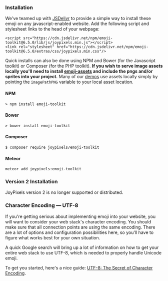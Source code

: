 ### Installation

We've teamed up with [JSDelivr](https://www.npmjs.com/settings/joypixels/packages) to provide a simple way to install these emoji on any javascript-enabled website. Add the following script and stylesheet links to the head of your webpage:

```
<script src="https://cdn.jsdelivr.net/npm/emoji-toolkit@6.5.0/lib/js/joypixels.min.js"></script>
<link rel="stylesheet" href="https://cdn.jsdelivr.net/npm/emoji-toolkit@6.5.0/extras/css/joypixels.min.css"/>
```

Quick installs can also be done using NPM and Bower (for the Javascript toolkit) or Composer (for the PHP toolkit). **If you wish to serve image assets locally you'll need to install [emoji-assets](https://www.github.com/joypixels/emoji-assets) and include the pngs and/or sprites into your project.** Many of our [demos](https://demos.joypixels.com/latest/) use assets locally simply by pointing the `imagePathPNG` variable to your local asset location.

#### NPM
```
> npm install emoji-toolkit
```

#### Bower
```
> bower install emoji-toolkit
```


#### Composer
```
$ composer require joypixels/emoji-toolkit
```

#### Meteor
```
meteor add joypixels:emoji-toolkit
```

### Version 2 Installation
JoyPixels version 2 is no longer supported or distributed.


### Character Encoding &mdash; UTF-8

If you're getting serious about implementing emoji into your website, you will want to consider your web stack's character encoding. You should make sure that all connection points are using the same encoding. There are a lot of options and configuration possibilities here, so you'll have to figure what works best for your own situation. 

A quick Google search will bring up a lot of information on how to get your entire web stack to use UTF-8, which is needed to properly handle Unicode emoji.

To get you started, here's a nice guide: [UTF-8: The Secret of Character Encoding](http://htmlpurifier.org/docs/enduser-utf8.html).
